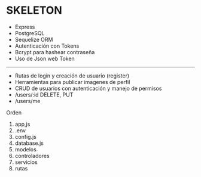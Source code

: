 # SKELETON

- Express
- PostgreSQL
- Sequelize ORM
- Autenticación con Tokens
- Bcrypt para hashear contraseña
- Uso de Json web Token

---

- Rutas de login y creación de usuario (register)
- Herramientas para publicar imagenes de perfil
- CRUD de usuarios con autenticación y manejo de permisos
- /users/:id DELETE, PUT
- /users/me 


Orden
1. app,js
2. .env
3. config.js
4. database.js
5. modelos
6. controladores
7. servicios
8. rutas
